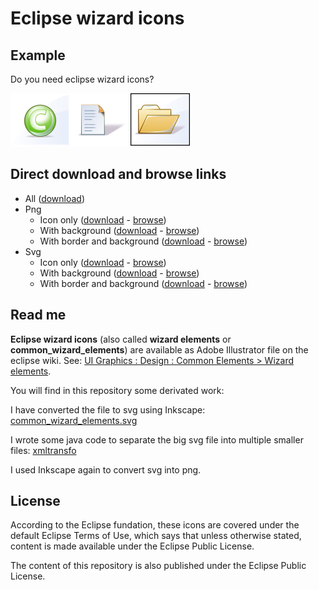 Eclipse wizard icons
====================

Example
-------
Do you need eclipse wizard icons?

![Class icon - With background][1]![Text document icon - Icon only][2]![Folder (open) icon - With border and background][3]


Direct download and browse links
--------------------------------
 * All ([download][4])
 * Png
   *  Icon only ([download][5] - [browse][6])
   *  With background ([download][7] - [browse][8])
   *  With border and background ([download][9] - [browse][10])
 * Svg
   *  Icon only ([download][11] - [browse][12])
   *  With background ([download][13] - [browse][14])
   *  With border and background ([download][15] - [browse][16])


Read me
-------
**Eclipse wizard icons** (also called **wizard elements** or **common_wizard_elements**) are available as Adobe Illustrator file on the eclipse wiki. See: [UI Graphics : Design : Common Elements > Wizard elements][17].

You will find in this repository some derivated work:

I have converted the file to svg using Inkscape: [common_wizard_elements.svg][18]

I wrote some java code to separate the big svg file into multiple smaller files: [xmltransfo][19]

I used Inkscape again to convert svg into png.


License
-------
According to the Eclipse fundation, these icons are covered under the default Eclipse Terms of Use, which says that unless otherwise stated, content is made available under the Eclipse Public License.

The content of this repository is also published under the Eclipse Public License.

  [1]: https://raw.githubusercontent.com/jmini/common_wizard_elements/master/resources/png/with_background/class.png
  [2]: https://raw.githubusercontent.com/jmini/common_wizard_elements/master/resources/png/icon_only/text_document.png
  [3]: https://raw.githubusercontent.com/jmini/common_wizard_elements/master/resources/png/with_border_and_background/folder_%28open%29.png
  [4]: http://dl.bintray.com/jmini/generic/common_wizard_elements.zip
  [5]: http://dl.bintray.com/jmini/generic/common_wizard_elements_png_icon_only.zip
  [6]: https://github.com/jmini/common_wizard_elements/tree/master/resources/png/icon_only
  [7]: http://dl.bintray.com/jmini/generic/common_wizard_elements_png_with_background.zip
  [8]: https://github.com/jmini/common_wizard_elements/tree/master/resources/png/with_background
  [9]: http://dl.bintray.com/jmini/generic/common_wizard_elements_png_with_border_and_background.zip
  [10]: https://github.com/jmini/common_wizard_elements/tree/master/resources/png/with_border_and_background
  [11]: http://dl.bintray.com/jmini/generic/common_wizard_elements_svg_icon_only.zip
  [12]: https://github.com/jmini/common_wizard_elements/tree/master/resources/svg/icon_only
  [13]: http://dl.bintray.com/jmini/generic/common_wizard_elements_svg_with_background.zip
  [14]: https://github.com/jmini/common_wizard_elements/tree/master/resources/svg/with_background
  [15]: http://dl.bintray.com/jmini/generic/common_wizard_elements_svg_with_border_and_background.zip
  [16]: https://github.com/jmini/common_wizard_elements/tree/master/resources/svg/with_border_and_background
  [17]: https://wiki.eclipse.org/UI_Graphics_:_Design_:_Common_Elements#Wizard_elements
  [18]: https://github.com/jmini/common_wizard_elements/blob/master/resources/svg/common_wizard_elements.svg
  [19]: https://github.com/jmini/common_wizard_elements/tree/master/java/xmltransfo
